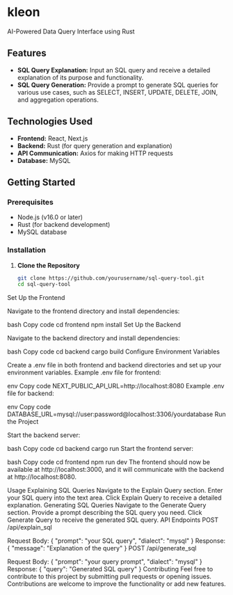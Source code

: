 # kleon
AI-Powered Data Query Interface using Rust

## Features

- **SQL Query Explanation:** Input an SQL query and receive a detailed explanation of its purpose and functionality.
- **SQL Query Generation:** Provide a prompt to generate SQL queries for various use cases, such as SELECT, INSERT, UPDATE, DELETE, JOIN, and aggregation operations.

## Technologies Used

- **Frontend:** React, Next.js
- **Backend:** Rust (for query generation and explanation)
- **API Communication:** Axios for making HTTP requests
- **Database:** MySQL

## Getting Started

### Prerequisites

- Node.js (v16.0 or later)
- Rust (for backend development)
- MySQL database

### Installation

1. **Clone the Repository**

   ```bash
   git clone https://github.com/yourusername/sql-query-tool.git
   cd sql-query-tool
Set Up the Frontend

Navigate to the frontend directory and install dependencies:

bash
Copy code
cd frontend
npm install
Set Up the Backend

Navigate to the backend directory and install dependencies:

bash
Copy code
cd backend
cargo build
Configure Environment Variables

Create a .env file in both frontend and backend directories and set up your environment variables. Example .env file for frontend:

env
Copy code
NEXT_PUBLIC_API_URL=http://localhost:8080
Example .env file for backend:

env
Copy code
DATABASE_URL=mysql://user:password@localhost:3306/yourdatabase
Run the Project

Start the backend server:

bash
Copy code
cd backend
cargo run
Start the frontend server:

bash
Copy code
cd frontend
npm run dev
The frontend should now be available at http://localhost:3000, and it will communicate with the backend at http://localhost:8080.

Usage
Explaining SQL Queries
Navigate to the Explain Query section.
Enter your SQL query into the text area.
Click Explain Query to receive a detailed explanation.
Generating SQL Queries
Navigate to the Generate Query section.
Provide a prompt describing the SQL query you need.
Click Generate Query to receive the generated SQL query.
API Endpoints
POST /api/explain_sql

Request Body: { "prompt": "your SQL query", "dialect": "mysql" }
Response: { "message": "Explanation of the query" }
POST /api/generate_sql

Request Body: { "prompt": "your query prompt", "dialect": "mysql" }
Response: { "query": "Generated SQL query" }
Contributing
Feel free to contribute to this project by submitting pull requests or opening issues. Contributions are welcome to improve the functionality or add new features.
